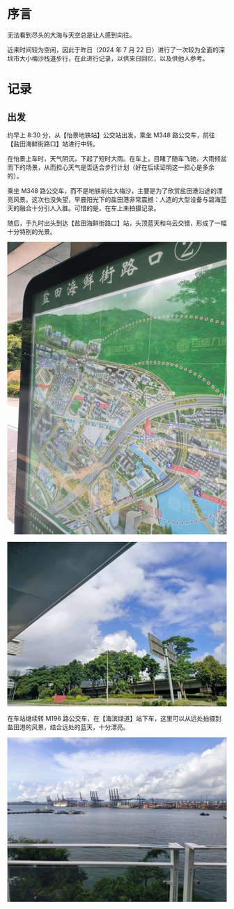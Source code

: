 # 序言

无法看到尽头的大海与天空总是让人感到向往。

近来时间较为空闲，因此于昨日（2024 年 7 月 22 日）进行了一次较为全面的深圳市大小梅沙栈道步行，在此进行记录，以供来日回忆，以及供他人参考。

# 记录

## 出发

约早上 8:30 分，从【怡景地铁站】公交站出发，乘坐 M348 路公交车，前往【盐田海鲜街路口】站进行中转。

在怡景上车时，天气阴沉，下起了短时大雨。在车上，目睹了随车飞驰，大雨倾盆而下的场景，从而担心天气是否适合步行计划（好在后续证明这一担心是多余的）。

乘坐 M348 路公交车，而不是地铁前往大梅沙，主要是为了欣赏盐田港沿途的漂亮风景。这次也没失望，早晨阳光下的盐田港非常震撼：人造的大型设备与碧海蓝天的融合十分引人入胜。可惜的是，在车上未拍摄记录。

随后，于九时出头到达【盐田海鲜街路口】站，头顶蓝天和乌云交错，形成了一幅十分特别的光景。

![盐田海鲜街路口公交站](1.jpg)

![公交站的风景](2.jpg)

在车站继续转 M196 路公交车，在【海滨绿道】站下车，这里可以从远处拍摄到盐田港的风景，结合远处的蓝天，十分漂亮。

![从海滨绿道站拍摄的盐田港风景](3.jpg)
